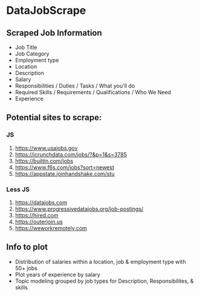 # DataJobScrape

## Scraped Job Information
- Job Title
- Job Category
- Employment type
- Location
- Description
- Salary
- Responsibilities / Duties / Tasks / What you'll do
- Required Skills / Requirements / Qualifications /  Who We Need
- Experience 

## Potential sites to scrape:
### JS
1. https://www.usajobs.gov
2. https://icrunchdata.com/jobs/?&p=1&s=3785
3. https://builtin.com/jobs
4. https://www.f6s.com/jobs?sort=newest
5. https://appstate.joinhandshake.com/stu
### Less JS
1. https://datajobs.com
2. https://www.progressivedatajobs.org/job-postings/
3. https://hired.com
4. https://outerjoin.us
5. https://weworkremotely.com

## Info to plot
- Distribution of salaries within a location, job & employment type with 50+ jobs
- Plot years of experience by salary
- Topic modeling grouped by job types for Description, Responsibilites, & skills